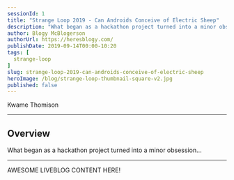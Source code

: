 ```yaml
---
sessionId: 1
title: "Strange Loop 2019 - Can Androids Conceive of Electric Sheep"
description: "What began as a hackathon project turned into a minor obsession..."
author: Blogy McBlogerson
authorUrl: https://heresblogy.com/
publishDate: 2019-09-14T00:00-10:20
tags: [
  strange-loop
]
slug: strange-loop-2019-can-androids-conceive-of-electric-sheep
heroImage: /blog/strange-loop-thumbnail-square-v2.jpg
published: false
---
```


<div class="container p-0 liveblog-presenters">
  <div class="row m-0">
      <p class=" mr-12 m-0">
        <span class="liveblog-presenters__name">Kwame Thomison</span>
        <a href="https://github.com/Kwamenum86" target="_blank" title="GitHub"><i class="fa fa-github pr-2"></i></a>
        <a href="https://www.linkedin.com/in/kwamethomison" target="_blank" title="LinkedIn"><i class="fa fa-linkedin pr-2"></i></a>
      </p>
  </div>
</div>

---

## Overview

What began as a hackathon project turned into a minor obsession...

---

AWESOME LIVEBLOG CONTENT HERE!

<!-- Note on images
  Images (e.g. my_image.jpg) should be put in the `website/static/blog/strange-loop-2019` directory, with the path to the image in your post being `/blog/strange-loop-2019/my_image.jpg`. If you'd rather host the images somewhere else for ease of use, that's fine too.

  Please also try to keep your images to a reasonable size by:
    - Using JPEG compression, unless image is mostly solid color 
    - JPEG compression set between 60%-80%
    - Resizing the image to be no wider then 750px
    - If PNG, use a tool like ImageOptim (https://imageoptim.com/mac) to optimize the file size

  I suggest re-sizing and compressing all the images in one batch as a last step.
-->  
